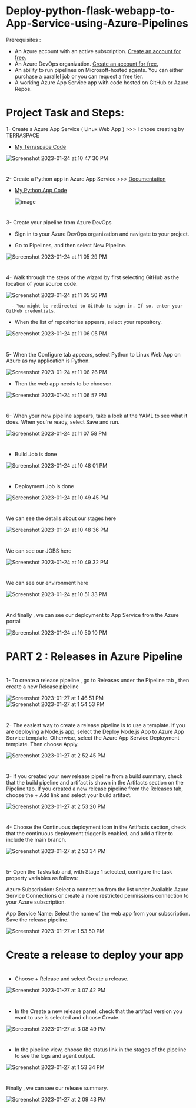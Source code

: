 # Deploy-python-flask-webapp-to-App-Service-using-Azure-Pipelines

Prerequisites :
- An Azure account with an active subscription. <a href="https://azure.microsoft.com/en-us/free/?WT.mc_id=A261C142F" target="_blank">Create an account for free.</a> 
- An Azure DevOps organization. <a href="https://learn.microsoft.com/en-us/azure/devops/pipelines/get-started/pipelines-sign-up?view=azure-devops" target="_blank">Create an account for free.</a> 
- An ability to run pipelines on Microsoft-hosted agents. You can either purchase a parallel job or you can request a free tier.
- A working Azure App Service app with code hosted on GitHub or Azure Repos.
# Project Task and Steps:
1- Create a Azure App Service ( Linux Web App ) >>> I chose creating by TERRASPACE 
  - <a href="https://github.com/hkaanturgut/Deploy-python-flask-webapp-to-App-Service-using-Azure-Pipelines/tree/main/webapp-terraspace" target="_blank">My Terraspace Code</a> 
   
   ![Screenshot 2023-01-24 at 10 47 30 PM](https://user-images.githubusercontent.com/113396342/214484042-48d2c90c-13c3-4bf0-9550-47a59a78cf04.png)

#
2- Create a Python app in Azure App Service >>> <a href="https://learn.microsoft.com/en-us/azure/app-service/quickstart-python?tabs=flask%2Cwindows%2Cazure-cli%2Cvscode-deploy%2Cdeploy-instructions-azportal%2Cterminal-bash%2Cdeploy-instructions-zip-azcli" target="_blank">Documentation</a> 
  - <a href="https://github.com/hkaanturgut/Deploy-python-flask-webapp-to-App-Service-using-Azure-Pipelines/tree/main/python-flask-webapp" target="_blank">My Python App Code</a> 

    ![image](https://user-images.githubusercontent.com/113396342/214479949-5397f1c1-23ee-4d54-89ea-14383098b79d.png)
#
3- Create your pipeline from Azure DevOps
  - Sign in to your Azure DevOps organization and navigate to your project.

  - Go to Pipelines, and then select New Pipeline.
  
  ![Screenshot 2023-01-24 at 11 05 29 PM](https://user-images.githubusercontent.com/113396342/214480544-3310af64-6975-4587-9247-61b2203cdd98.png)
  #
4- Walk through the steps of the wizard by first selecting GitHub as the location of your source code.

![Screenshot 2023-01-24 at 11 05 50 PM](https://user-images.githubusercontent.com/113396342/214480761-0f471632-1ad7-4042-aad8-6a8753a3ae5e.png)

      - You might be redirected to GitHub to sign in. If so, enter your GitHub credentials.
      
   - When the list of repositories appears, select your repository.   
   
   ![Screenshot 2023-01-24 at 11 06 05 PM](https://user-images.githubusercontent.com/113396342/214481034-63f557c5-a5b2-45bc-87be-ad739b2e0923.png)
#
5- When the Configure tab appears, select Python to Linux Web App on Azure as my application is Python.

![Screenshot 2023-01-24 at 11 06 26 PM](https://user-images.githubusercontent.com/113396342/214481342-a96b6858-d427-4a8b-b4a8-1f140b50baec.png)
   
   - Then the web app needs to be choosen.
   
  ![Screenshot 2023-01-24 at 11 06 57 PM](https://user-images.githubusercontent.com/113396342/214482507-6dfe81d2-364c-4aef-b460-ff4dc2ff9479.png)

#
6- When your new pipeline appears, take a look at the YAML to see what it does. When you're ready, select Save and run.

![Screenshot 2023-01-24 at 11 07 58 PM](https://user-images.githubusercontent.com/113396342/214481758-7d268650-7c83-4d7d-94cf-20bc09c28ba0.png)
#

- Build Job is done 

![Screenshot 2023-01-24 at 10 48 01 PM](https://user-images.githubusercontent.com/113396342/214482871-d9cd6e24-74fa-48a6-afd2-c07dddb2eb4b.png)
#
 
- Deployment Job is done

![Screenshot 2023-01-24 at 10 49 45 PM](https://user-images.githubusercontent.com/113396342/214482964-c5352167-1666-4a8d-a140-d38afd49cdcb.png)
#

We can see the details about our stages here

![Screenshot 2023-01-24 at 10 48 36 PM](https://user-images.githubusercontent.com/113396342/214483097-ee024cfd-892d-4f83-bb5b-521bcb2a7fcb.png)
#

We can see our JOBS here

![Screenshot 2023-01-24 at 10 49 32 PM](https://user-images.githubusercontent.com/113396342/214483160-7c1c0421-eeac-4159-a890-69f496460c70.png)
#

We can see our environment here

![Screenshot 2023-01-24 at 10 51 33 PM](https://user-images.githubusercontent.com/113396342/214483220-fbaa21f3-c8f7-450b-866c-ddff5ce6c56f.png)
#

And finally , we can see our deployment to App Service from the Azure portal

![Screenshot 2023-01-24 at 10 50 10 PM](https://user-images.githubusercontent.com/113396342/214483358-6e0ca253-ae5d-4b86-a45b-c59627b4f7e7.png)

#
# PART 2 : Releases in Azure Pipeline 
#

1- To create a release pipeline , go to Releases under the Pipeline tab , then create a new Release pipeline

![Screenshot 2023-01-27 at 1 46 51 PM](https://user-images.githubusercontent.com/113396342/215183747-655d3c26-8edd-4e4a-8b01-9ebde35ab8f4.png)
![Screenshot 2023-01-27 at 1 54 53 PM](https://user-images.githubusercontent.com/113396342/215184107-e1a94be5-9283-478c-95c1-18d6adf9a04a.png)
#

2- The easiest way to create a release pipeline is to use a template. If you are deploying a Node.js app, select the Deploy Node.js App to Azure App Service template. Otherwise, select the Azure App Service Deployment template. Then choose Apply.

![Screenshot 2023-01-27 at 2 52 45 PM](https://user-images.githubusercontent.com/113396342/215185422-b8168691-0575-4e00-8c7f-913bd31d320d.png)
#

3- If you created your new release pipeline from a build summary, check that the build pipeline and artifact is shown in the Artifacts section on the Pipeline tab. If you created a new release pipeline from the Releases tab, choose the + Add link and select your build artifact.

![Screenshot 2023-01-27 at 2 53 20 PM](https://user-images.githubusercontent.com/113396342/215185603-014886fd-3431-40e2-9052-41bc537e9af7.png)
#

4- Choose the Continuous deployment icon in the Artifacts section, check that the continuous deployment trigger is enabled, and add a filter to include the main branch.

![Screenshot 2023-01-27 at 2 53 34 PM](https://user-images.githubusercontent.com/113396342/215186067-a95c8e97-f08c-4097-95b1-6e3439cf4446.png)
#

5- Open the Tasks tab and, with Stage 1 selected, configure the task property variables as follows:

Azure Subscription: Select a connection from the list under Available Azure Service Connections or create a more restricted permissions connection to your Azure subscription. 

App Service Name: Select the name of the web app from your subscription.
Save the release pipeline.

![Screenshot 2023-01-27 at 1 53 50 PM](https://user-images.githubusercontent.com/113396342/215186421-2648e05c-a783-48d0-9b2c-26f47c797cfc.png)
#

# Create a release to deploy your app
#
- Choose + Release and select Create a release.

![Screenshot 2023-01-27 at 3 07 42 PM](https://user-images.githubusercontent.com/113396342/215187187-eaed2982-c767-4cc4-b83e-6ff397919949.png)
#

- In the Create a new release panel, check that the artifact version you want to use is selected and choose Create.

![Screenshot 2023-01-27 at 3 08 49 PM](https://user-images.githubusercontent.com/113396342/215187408-73db7e76-7c47-41a3-a21d-6bce9fb83318.png)
#
- In the pipeline view, choose the status link in the stages of the pipeline to see the logs and agent output.

![Screenshot 2023-01-27 at 1 53 34 PM](https://user-images.githubusercontent.com/113396342/215187701-82f66c3a-fa33-4b84-81cc-190fe2270814.png)
#
Finally , we can see our release summary.

![Screenshot 2023-01-27 at 2 09 43 PM](https://user-images.githubusercontent.com/113396342/215187884-eff22afa-72c0-47e0-a99f-557311c1f66b.png)

